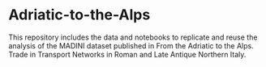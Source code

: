 # Adriatic-to-the-Alps
This repository includes the data and notebooks to replicate and reuse the analysis of the MADINI dataset published in From the Adriatic to the Alps. Trade in Transport Networks in Roman and Late Antique Northern Italy. 
